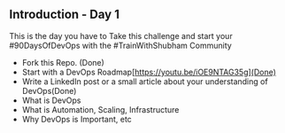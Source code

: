 ## Introduction - Day 1

This is the day you have to Take this challenge and start your #90DaysOfDevOps with the #TrainWithShubham Community

- Fork this Repo. (Done)
- Start with a DevOps Roadmap[https://youtu.be/iOE9NTAG35g](Done)
- Write a LinkedIn post or a small article about your understanding of DevOps(Done)
 - What is DevOps
 - What is Automation, Scaling, Infrastructure
 - Why DevOps is Important, etc
 